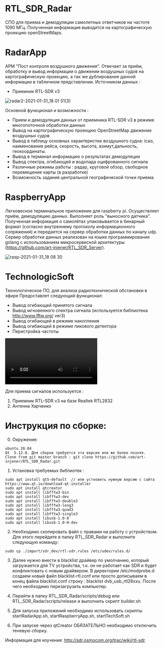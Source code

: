# RTL_SDR_Radar

СПО для приема и демодуляции самолетных ответчиков на частоте 1090 МГц. 
Полученная информация выводится на картографическую проекцию openStreetMaps.

# RadarApp
АРМ "Пост контроля воздушного движения". Отвечает за приём, обработку и вывод информации о движении воздушных судов на картографическую проекцию, а так же дублирование данной информации в табличном представлении.
  Источником данных :
  - Приемник RTL-SDR v3
  
![radar2-2021-01-31_18 01 51(3)](https://user-images.githubusercontent.com/34423525/106516266-d9d88200-64e7-11eb-9836-778b7cdc3b54.gif)

  Основной функционал и возможности :
   - Прием и демодуляция данных от приемника RTL-SDR v3 в режиме многопоточной обработки данных
   - Вывод на картографическую проекцию OpenStreetMap движение воздушных судов
   - Вывод в таблицу основных характеристик воздушного судна: icao, наименование рейса, скорость, высота, азимут,дальность, геокоординаты.
   - Вывод в терминал информацию о результатах демодуляции
   - Вывод спектра, огибающей и водопада оцифрованного сигнала
   - Различные режимы работы : радар, круговой обзор, свободное перемещение карты (в разработке)
   - Возможность задания центральной географической точки приема.
     
# RaspberryApp
Легковесное терминальное приложение для raspberry pi. Осуществляет приём, демодуляцию данных. 
Выполняет роль "выносного датчика". Полученная информация о самолётах упаковывается в бинарный формат (согласно внутреннему протоколу информационного сопряжения) и передается на сервер обработки данных по каналу udp.
Сервер обработки данных реализован на языке программирования golang с использованием микросервисной архитектуры (https://github.com/art-injener/RTL_SDR_Server).

![rasp-2021-01-31_18 08 30](https://user-images.githubusercontent.com/34423525/106517777-01304e80-64ea-11eb-9738-d473833c82c4.gif)

# TechnologicSoft
Технологическое ПО, для анализа радиотехнической обстановки в эфире
  Предоставлет следующий функционал:
  - Вывод огибающей принятого сигнала
  - Вывод мгновенного спектра сигнала (используется библиотека http://www.fftw.org/ ver3)
  - Вывод огибающей в режиме накопления
  - Вывод огибающей в режиме пикового детектора
  - Перестройка частоты
  
![Видео пример](https://user-images.githubusercontent.com/34423525/106398953-f365c500-6426-11eb-8b0d-2f0889293256.mp4)

Для приема сигналов используется :
1. Приемник RTL-SDR v3 на базе Realtek RTL2832 
2. Антенна Харченко 

# Инструкция по сборке:

  0. Окружение:
  
    ubuntu 20.04
    Qt  5.12.8. Для сборки требуется эта версия или же более позняя. 
    Clone from git master branch : git clone https://github.com/art-injener/RTL_SDR_Radar.git
    
  1. Установка требуемых библиотек :
  
    sudo apt install qt5-default  // или устновить нужную версию с сайта https://www.qt.io/download-qt-installer
    sudo apt install qtcreator 
    sudo apt install libfftw3-bin
    sudo apt install libfftw3-dev 
    sudo apt install libfftw3-double3
    sudo apt install libfftw3-long3
    sudo apt install libfftw3-quad3
    sudo apt install libfftw3-single3
    sudo apt install libusb-1.0-0
    sudo apt install libusb-1.0-0-dev

  2. Необходимо скопировать файл с правами на работу с устройством. Для этого перейдите в папку RTL_SDR_Radar и выполните следующую команду:
  
    sudo cp ./import/sdr_dev/rtl-sdr.rules /etc/udev/rules.d/
    
  3. Далее нужно внести в blacklist драйвер по умолчанию, который загружается для TV устройства, т.к. он не работает как SDR и будет конфликтовать с новым драйвером. 
    В директории /etc/modprobe.d создаем новый файл blacklist-rtl.conf или просто дописываем в конец файла blacklist.conf строку : blacklist dvb_usb_rtl28xxu. 
    После чего необходимо перезагрузить компьютер.
  4. Перейти в папку RTL_SDR_Radar/scripts/debug или RTL_SDR_Radar/scripts/release и выполнить скрипт builder.sh

  5. Для запуска приложений необходимо использовать скрипты startRadarApp.sh, startRaspberryApp.sh, startTechSoft.sh

  6. При запуске через qtCreator ОБЯЗАТЕЛЬНО необходимо отключить теневую сборку.

Информация для изучения:
http://sdr.osmocom.org/trac/wiki/rtl-sdr
